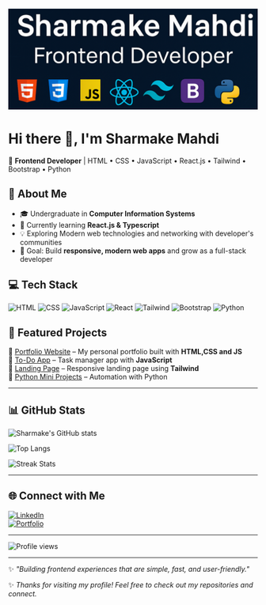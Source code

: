![Banner](my-banner2.PNG)
# Hi there 👋, I'm Sharmake Mahdi  
🚀 **Frontend Developer** | HTML • CSS • JavaScript • React.js • Tailwind • Bootstrap • Python  

## 🌟 About Me  
- 🎓 Undergraduate in **Computer Information Systems**  
- 🌱 Currently learning **React.js & Typescript**  
- 💡 Exploring Modern web technologies and networking with developer's communities 
- 🎯 Goal: Build **responsive, modern web apps** and grow as a full-stack developer 

## 💻 Tech Stack
![HTML](https://img.shields.io/badge/HTML5-E34F26?style=for-the-badge&logo=html5&logoColor=white) ![CSS](https://img.shields.io/badge/CSS3-1572B6?style=for-the-badge&logo=css3&logoColor=white) ![JavaScript](https://img.shields.io/badge/JavaScript-323330?style=for-the-badge&logo=javascript&logoColor=F7DF1E) ![React](https://img.shields.io/badge/React-20232A?style=for-the-badge&logo=react&logoColor=61DAFB) ![Tailwind](https://img.shields.io/badge/Tailwind_CSS-38B2AC?style=for-the-badge&logo=tailwind-css&logoColor=white) ![Bootstrap](https://img.shields.io/badge/Bootstrap-563D7C?style=for-the-badge&logo=bootstrap&logoColor=white) ![Python](https://img.shields.io/badge/Python-3776AB?style=for-the-badge&logo=python&logoColor=white) 

## 📌 Featured Projects  
🔹 [Portfolio Website](https://smentor.me/) – My personal portfolio built with **HTML,CSS and JS**  
🔹 [To-Do App](#) – Task manager app with **JavaScript**  
🔹 [Landing Page](https://github.com/SharmanMahdi/Tailwindcss) – Responsive landing page using **Tailwind**  
🔹 [Python Mini Projects](#) – Automation with Python  


---

## 📊 GitHub Stats
![Sharmake's GitHub stats](https://github-readme-stats.vercel.app/api?username=SharmanMahdi&show_icons=true&theme=radical&cache_seconds=60)  

![Top Langs](https://github-readme-stats.vercel.app/api/top-langs/?username=SharmanMahdi&layout=compact&theme=radical&cache_seconds=60)  

![Streak Stats](https://github-readme-streak-stats.herokuapp.com/?user=SharmanMahdi&theme=radical&cache_seconds=60)

---

## 🌐 Connect with Me
[![LinkedIn](https://img.shields.io/badge/LinkedIn-blue?style=for-the-badge&logo=linkedin)](https://linkedin.com/in/sharmakemahdi)  
[![Portfolio](https://img.shields.io/badge/Portfolio-000000?style=for-the-badge&logo=vercel&logoColor=white)](https://smentor.me)  

----

![Profile views](https://komarev.com/ghpvc/?username=SharmanMahdi&color=blue)

 
----
✨ *"Building frontend experiences that are simple, fast, and user-friendly."*

✨ *Thanks for visiting my profile! Feel free to check out my repositories and connect.*  

